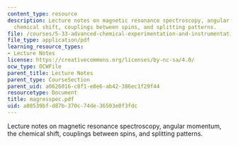 ```yaml
---
content_type: resource
description: Lecture notes on magnetic resonance spectroscopy, angular momentum, the
  chemical shift, couplings between spins, and splitting patterns.
file: /courses/5-33-advanced-chemical-experimentation-and-instrumentation-fall-2007/a08539bfd87b370c74de36503e0f3fdc_magresspec.pdf
file_type: application/pdf
learning_resource_types:
- Lecture Notes
license: https://creativecommons.org/licenses/by-nc-sa/4.0/
ocw_type: OCWFile
parent_title: Lecture Notes
parent_type: CourseSection
parent_uid: a0626016-c8f1-e8e6-ab42-386ec1f29f44
resourcetype: Document
title: magresspec.pdf
uid: a08539bf-d87b-370c-74de-36503e0f3fdc
---
```

Lecture notes on magnetic resonance spectroscopy, angular momentum, the chemical shift, couplings between spins, and splitting patterns.